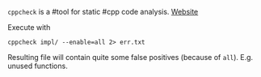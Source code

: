 `cppcheck` is a #tool for static #cpp code analysis. [Website](https://cppcheck.sourceforge.io/)


Execute with
```
cppcheck impl/ --enable=all 2> err.txt
```

Resulting file will contain quite some false positives (because of `all`). E.g. unused functions.